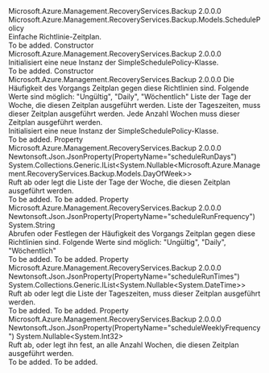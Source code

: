 <Type Name="SimpleSchedulePolicy" FullName="Microsoft.Azure.Management.RecoveryServices.Backup.Models.SimpleSchedulePolicy">
  <TypeSignature Language="C#" Value="public class SimpleSchedulePolicy : Microsoft.Azure.Management.RecoveryServices.Backup.Models.SchedulePolicy" />
  <TypeSignature Language="ILAsm" Value=".class public auto ansi beforefieldinit SimpleSchedulePolicy extends Microsoft.Azure.Management.RecoveryServices.Backup.Models.SchedulePolicy" />
  <TypeSignature Language="DocId" Value="T:Microsoft.Azure.Management.RecoveryServices.Backup.Models.SimpleSchedulePolicy" />
  <TypeSignature Language="VB.NET" Value="Public Class SimpleSchedulePolicy&#xA;Inherits SchedulePolicy" />
  <TypeSignature Language="F#" Value="type SimpleSchedulePolicy = class&#xA;    inherit SchedulePolicy" />
  <AssemblyInfo>
    <AssemblyName>Microsoft.Azure.Management.RecoveryServices.Backup</AssemblyName>
    <AssemblyVersion>2.0.0.0</AssemblyVersion>
  </AssemblyInfo>
  <Base>
    <BaseTypeName>Microsoft.Azure.Management.RecoveryServices.Backup.Models.SchedulePolicy</BaseTypeName>
  </Base>
  <Interfaces />
  <Docs>
    <summary>
            Einfache Richtlinie-Zeitplan.
            </summary>
    <remarks>To be added.</remarks>
  </Docs>
  <Members>
    <Member MemberName=".ctor">
      <MemberSignature Language="C#" Value="public SimpleSchedulePolicy ();" />
      <MemberSignature Language="ILAsm" Value=".method public hidebysig specialname rtspecialname instance void .ctor() cil managed" />
      <MemberSignature Language="DocId" Value="M:Microsoft.Azure.Management.RecoveryServices.Backup.Models.SimpleSchedulePolicy.#ctor" />
      <MemberSignature Language="VB.NET" Value="Public Sub New ()" />
      <MemberType>Constructor</MemberType>
      <AssemblyInfo>
        <AssemblyName>Microsoft.Azure.Management.RecoveryServices.Backup</AssemblyName>
        <AssemblyVersion>2.0.0.0</AssemblyVersion>
      </AssemblyInfo>
      <Parameters />
      <Docs>
        <summary>
            Initialisiert eine neue Instanz der SimpleSchedulePolicy-Klasse.
            </summary>
        <remarks>To be added.</remarks>
      </Docs>
    </Member>
    <Member MemberName=".ctor">
      <MemberSignature Language="C#" Value="public SimpleSchedulePolicy (string scheduleRunFrequency = null, System.Collections.Generic.IList&lt;Nullable&lt;Microsoft.Azure.Management.RecoveryServices.Backup.Models.DayOfWeek&gt;&gt; scheduleRunDays = null, System.Collections.Generic.IList&lt;Nullable&lt;DateTime&gt;&gt; scheduleRunTimes = null, Nullable&lt;int&gt; scheduleWeeklyFrequency = null);" />
      <MemberSignature Language="ILAsm" Value=".method public hidebysig specialname rtspecialname instance void .ctor(string scheduleRunFrequency, class System.Collections.Generic.IList`1&lt;valuetype System.Nullable`1&lt;valuetype Microsoft.Azure.Management.RecoveryServices.Backup.Models.DayOfWeek&gt;&gt; scheduleRunDays, class System.Collections.Generic.IList`1&lt;valuetype System.Nullable`1&lt;valuetype System.DateTime&gt;&gt; scheduleRunTimes, valuetype System.Nullable`1&lt;int32&gt; scheduleWeeklyFrequency) cil managed" />
      <MemberSignature Language="DocId" Value="M:Microsoft.Azure.Management.RecoveryServices.Backup.Models.SimpleSchedulePolicy.#ctor(System.String,System.Collections.Generic.IList{System.Nullable{Microsoft.Azure.Management.RecoveryServices.Backup.Models.DayOfWeek}},System.Collections.Generic.IList{System.Nullable{System.DateTime}},System.Nullable{System.Int32})" />
      <MemberSignature Language="VB.NET" Value="Public Sub New (Optional scheduleRunFrequency As String = null, Optional scheduleRunDays As IList(Of Nullable(Of DayOfWeek)) = null, Optional scheduleRunTimes As IList(Of Nullable(Of DateTime)) = null, Optional scheduleWeeklyFrequency As Nullable(Of Integer) = null)" />
      <MemberSignature Language="F#" Value="new Microsoft.Azure.Management.RecoveryServices.Backup.Models.SimpleSchedulePolicy : string * System.Collections.Generic.IList&lt;Nullable&lt;Microsoft.Azure.Management.RecoveryServices.Backup.Models.DayOfWeek&gt;&gt; * System.Collections.Generic.IList&lt;Nullable&lt;DateTime&gt;&gt; * Nullable&lt;int&gt; -&gt; Microsoft.Azure.Management.RecoveryServices.Backup.Models.SimpleSchedulePolicy" Usage="new Microsoft.Azure.Management.RecoveryServices.Backup.Models.SimpleSchedulePolicy (scheduleRunFrequency, scheduleRunDays, scheduleRunTimes, scheduleWeeklyFrequency)" />
      <MemberType>Constructor</MemberType>
      <AssemblyInfo>
        <AssemblyName>Microsoft.Azure.Management.RecoveryServices.Backup</AssemblyName>
        <AssemblyVersion>2.0.0.0</AssemblyVersion>
      </AssemblyInfo>
      <Parameters>
        <Parameter Name="scheduleRunFrequency" Type="System.String" />
        <Parameter Name="scheduleRunDays" Type="System.Collections.Generic.IList&lt;System.Nullable&lt;Microsoft.Azure.Management.RecoveryServices.Backup.Models.DayOfWeek&gt;&gt;" />
        <Parameter Name="scheduleRunTimes" Type="System.Collections.Generic.IList&lt;System.Nullable&lt;System.DateTime&gt;&gt;" />
        <Parameter Name="scheduleWeeklyFrequency" Type="System.Nullable&lt;System.Int32&gt;" />
      </Parameters>
      <Docs>
        <param name="scheduleRunFrequency">Die Häufigkeit des Vorgangs Zeitplan gegen diese Richtlinien sind. Folgende Werte sind möglich: "Ungültig", "Daily", "Wöchentlich"</param>
        <param name="scheduleRunDays">Liste der Tage der Woche, die diesen Zeitplan ausgeführt werden.</param>
        <param name="scheduleRunTimes">Liste der Tageszeiten, muss dieser Zeitplan ausgeführt werden.</param>
        <param name="scheduleWeeklyFrequency">Jede Anzahl Wochen muss dieser Zeitplan ausgeführt werden.</param>
        <summary>
            Initialisiert eine neue Instanz der SimpleSchedulePolicy-Klasse.
            </summary>
        <remarks>To be added.</remarks>
      </Docs>
    </Member>
    <Member MemberName="ScheduleRunDays">
      <MemberSignature Language="C#" Value="public System.Collections.Generic.IList&lt;Nullable&lt;Microsoft.Azure.Management.RecoveryServices.Backup.Models.DayOfWeek&gt;&gt; ScheduleRunDays { get; set; }" />
      <MemberSignature Language="ILAsm" Value=".property instance class System.Collections.Generic.IList`1&lt;valuetype System.Nullable`1&lt;valuetype Microsoft.Azure.Management.RecoveryServices.Backup.Models.DayOfWeek&gt;&gt; ScheduleRunDays" />
      <MemberSignature Language="DocId" Value="P:Microsoft.Azure.Management.RecoveryServices.Backup.Models.SimpleSchedulePolicy.ScheduleRunDays" />
      <MemberSignature Language="VB.NET" Value="Public Property ScheduleRunDays As IList(Of Nullable(Of DayOfWeek))" />
      <MemberSignature Language="F#" Value="member this.ScheduleRunDays : System.Collections.Generic.IList&lt;Nullable&lt;Microsoft.Azure.Management.RecoveryServices.Backup.Models.DayOfWeek&gt;&gt; with get, set" Usage="Microsoft.Azure.Management.RecoveryServices.Backup.Models.SimpleSchedulePolicy.ScheduleRunDays" />
      <MemberType>Property</MemberType>
      <AssemblyInfo>
        <AssemblyName>Microsoft.Azure.Management.RecoveryServices.Backup</AssemblyName>
        <AssemblyVersion>2.0.0.0</AssemblyVersion>
      </AssemblyInfo>
      <Attributes>
        <Attribute>
          <AttributeName>Newtonsoft.Json.JsonProperty(PropertyName="scheduleRunDays")</AttributeName>
        </Attribute>
      </Attributes>
      <ReturnValue>
        <ReturnType>System.Collections.Generic.IList&lt;System.Nullable&lt;Microsoft.Azure.Management.RecoveryServices.Backup.Models.DayOfWeek&gt;&gt;</ReturnType>
      </ReturnValue>
      <Docs>
        <summary>
            Ruft ab oder legt die Liste der Tage der Woche, die diesen Zeitplan ausgeführt werden.
            </summary>
        <value>To be added.</value>
        <remarks>To be added.</remarks>
      </Docs>
    </Member>
    <Member MemberName="ScheduleRunFrequency">
      <MemberSignature Language="C#" Value="public string ScheduleRunFrequency { get; set; }" />
      <MemberSignature Language="ILAsm" Value=".property instance string ScheduleRunFrequency" />
      <MemberSignature Language="DocId" Value="P:Microsoft.Azure.Management.RecoveryServices.Backup.Models.SimpleSchedulePolicy.ScheduleRunFrequency" />
      <MemberSignature Language="VB.NET" Value="Public Property ScheduleRunFrequency As String" />
      <MemberSignature Language="F#" Value="member this.ScheduleRunFrequency : string with get, set" Usage="Microsoft.Azure.Management.RecoveryServices.Backup.Models.SimpleSchedulePolicy.ScheduleRunFrequency" />
      <MemberType>Property</MemberType>
      <AssemblyInfo>
        <AssemblyName>Microsoft.Azure.Management.RecoveryServices.Backup</AssemblyName>
        <AssemblyVersion>2.0.0.0</AssemblyVersion>
      </AssemblyInfo>
      <Attributes>
        <Attribute>
          <AttributeName>Newtonsoft.Json.JsonProperty(PropertyName="scheduleRunFrequency")</AttributeName>
        </Attribute>
      </Attributes>
      <ReturnValue>
        <ReturnType>System.String</ReturnType>
      </ReturnValue>
      <Docs>
        <summary>
            Abrufen oder Festlegen der Häufigkeit des Vorgangs Zeitplan gegen diese Richtlinien sind.
            Folgende Werte sind möglich: "Ungültig", "Daily", "Wöchentlich"
            </summary>
        <value>To be added.</value>
        <remarks>To be added.</remarks>
      </Docs>
    </Member>
    <Member MemberName="ScheduleRunTimes">
      <MemberSignature Language="C#" Value="public System.Collections.Generic.IList&lt;Nullable&lt;DateTime&gt;&gt; ScheduleRunTimes { get; set; }" />
      <MemberSignature Language="ILAsm" Value=".property instance class System.Collections.Generic.IList`1&lt;valuetype System.Nullable`1&lt;valuetype System.DateTime&gt;&gt; ScheduleRunTimes" />
      <MemberSignature Language="DocId" Value="P:Microsoft.Azure.Management.RecoveryServices.Backup.Models.SimpleSchedulePolicy.ScheduleRunTimes" />
      <MemberSignature Language="VB.NET" Value="Public Property ScheduleRunTimes As IList(Of Nullable(Of DateTime))" />
      <MemberSignature Language="F#" Value="member this.ScheduleRunTimes : System.Collections.Generic.IList&lt;Nullable&lt;DateTime&gt;&gt; with get, set" Usage="Microsoft.Azure.Management.RecoveryServices.Backup.Models.SimpleSchedulePolicy.ScheduleRunTimes" />
      <MemberType>Property</MemberType>
      <AssemblyInfo>
        <AssemblyName>Microsoft.Azure.Management.RecoveryServices.Backup</AssemblyName>
        <AssemblyVersion>2.0.0.0</AssemblyVersion>
      </AssemblyInfo>
      <Attributes>
        <Attribute>
          <AttributeName>Newtonsoft.Json.JsonProperty(PropertyName="scheduleRunTimes")</AttributeName>
        </Attribute>
      </Attributes>
      <ReturnValue>
        <ReturnType>System.Collections.Generic.IList&lt;System.Nullable&lt;System.DateTime&gt;&gt;</ReturnType>
      </ReturnValue>
      <Docs>
        <summary>
            Ruft ab oder legt die Liste der Tageszeiten, muss dieser Zeitplan ausgeführt werden.
            </summary>
        <value>To be added.</value>
        <remarks>To be added.</remarks>
      </Docs>
    </Member>
    <Member MemberName="ScheduleWeeklyFrequency">
      <MemberSignature Language="C#" Value="public Nullable&lt;int&gt; ScheduleWeeklyFrequency { get; set; }" />
      <MemberSignature Language="ILAsm" Value=".property instance valuetype System.Nullable`1&lt;int32&gt; ScheduleWeeklyFrequency" />
      <MemberSignature Language="DocId" Value="P:Microsoft.Azure.Management.RecoveryServices.Backup.Models.SimpleSchedulePolicy.ScheduleWeeklyFrequency" />
      <MemberSignature Language="VB.NET" Value="Public Property ScheduleWeeklyFrequency As Nullable(Of Integer)" />
      <MemberSignature Language="F#" Value="member this.ScheduleWeeklyFrequency : Nullable&lt;int&gt; with get, set" Usage="Microsoft.Azure.Management.RecoveryServices.Backup.Models.SimpleSchedulePolicy.ScheduleWeeklyFrequency" />
      <MemberType>Property</MemberType>
      <AssemblyInfo>
        <AssemblyName>Microsoft.Azure.Management.RecoveryServices.Backup</AssemblyName>
        <AssemblyVersion>2.0.0.0</AssemblyVersion>
      </AssemblyInfo>
      <Attributes>
        <Attribute>
          <AttributeName>Newtonsoft.Json.JsonProperty(PropertyName="scheduleWeeklyFrequency")</AttributeName>
        </Attribute>
      </Attributes>
      <ReturnValue>
        <ReturnType>System.Nullable&lt;System.Int32&gt;</ReturnType>
      </ReturnValue>
      <Docs>
        <summary>
            Ruft ab, oder legt ihn fest, an alle Anzahl Wochen, die diesen Zeitplan ausgeführt werden.
            </summary>
        <value>To be added.</value>
        <remarks>To be added.</remarks>
      </Docs>
    </Member>
  </Members>
</Type>